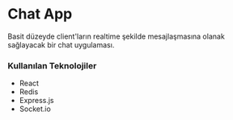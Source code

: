 # Chat App

Basit düzeyde client'ların realtime şekilde mesajlaşmasına olanak sağlayacak bir chat uygulaması.

### Kullanılan Teknolojiler
* React
* Redis
* Express.js
* Socket.io